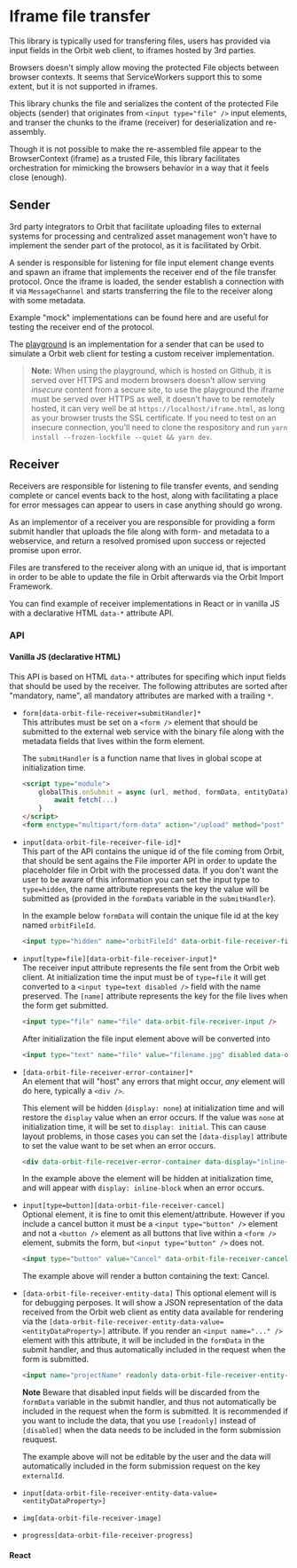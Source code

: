 # Iframe file transfer

This library is typically used for transfering files, users has provided via input fields in the Orbit web client, to iframes hosted by 3rd parties.

Browsers doesn't simply allow moving the protected File objects between browser contexts. It seems that ServiceWorkers support this to some extent, but it is not supported in iframes.

This library chunks the file and serializes the content of the protected File objects (sender) that originates from `<input type="file" />` input elements, and transer the chunks to the iframe (receiver) for deserialization and re-assembly.

Though it is not possible to make the re-assembled file appear to the BrowserContext (iframe) as a trusted File, this library facilitates orchestration for mimicking the browsers behavior in a way that it feels close (enough).

## Sender

3rd party integrators to Orbit that facilitate uploading files to external systems for processing and centralized asset management won't have to implement the sender part of the protocol, as it is facilitated by Orbit.

A sender is responsible for listening for file input element change events and spawn an iframe that implements the receiver end of the file transfer protocol. Once the iframe is loaded, the sender establish a connection with it via `MessageChannel` and starts transferring the file to the receiver along with some metadata.

Example "mock" implementations can be found here and are useful for testing the receiver end of the protocol.

The [playground](https://orbit-online.github.io/iframe-file-transfer/playground.html) is an implementation for a sender that can be used to simulate a Orbit web client for testing a custom receiver implementation.

> **Note:** When using the playground, which is hosted on Github, it is served over HTTPS and modern browsers doesn't allow serving _insecure_ content from a secure site, to use the playground the iframe must be served over HTTPS as well, it doesn't have to be remotely hosted, it can very well be at `https://localhost/iframe.html`, as long as your browser trusts the SSL certificate. If you need to test on an insecure connection, you'll need to clone the respository and run `yarn install --frozen-lockfile --quiet && yarn dev`.

## Receiver

Receivers are responsible for listening to file transfer events, and sending complete or cancel events back to the host, along with facilitating a place for error messages can appear to users in case anything should go wrong.

As an implementor of a receiver you are responsible for providing a form submit handler that uploads the file along with form- and metadata to a webservice, and return a resolved promised upon success or rejected promise upon error.

Files are transfered to the receiver along with an unique id, that is important in order to be able to update the file in Orbit afterwards via the Orbit Import Framework.

You can find example of receiver implementations in React or in vanilla JS with a declarative HTML `data-*` attribute API.

### API

#### Vanilla JS (declarative HTML)

This API is based on HTML `data-*` attributes for specifing which input fields that should be used by the receiver. The following attributes are sorted after "mandatory, name", all mandatory attributes are marked with a trailing `*`.

-   `form[data-orbit-file-receiver=submitHandler]*`  
     This attributes must be set on a `<form />` element that should be submitted to the external web service with the binary file along with the metadata fields that lives within the form element.

    The `submitHandler` is a function name that lives in global scope at initialization time.

    ```html
    <script type="module">
    	globalThis.onSubmit = async (url, method, formData, entityData) => {
    		await fetch(...)
    	}
    </script>
    <form enctype="multipart/form-data" action="/upload" method="post" data-orbit-file-receiver="onSubmit">...</form>
    ```

-   `input[data-orbit-file-receiver-file-id]*`  
    This part of the API contains the unique id of the file coming from Orbit, that should be sent agains the File importer API in order to update the placeholder file in Orbit with the processed data. If you don't want the user to be aware of this information you can set the input type to `type=hidden`, the name attribute represents the key the value will be submitted as (provided in the `formData` variable in the `submitHandler`).

    In the example below `formData` will contain the unique file id at the key named `orbitFileId`.

    ```html
    <input type="hidden" name="orbitFileId" data-orbit-file-receiver-file-id />
    ```

-   `input[type=file][data-orbit-file-receiver-input]*`  
    The receiver input attribute represents the file sent from the Orbit web client.
    At initialization time the input must be of `type=file` it will get converted to a `<input type=text disabled />` field with the name preserved. The `[name]` attribute represents the key for the file lives when the form get submitted.

    ```html
    <input type="file" name="file" data-orbit-file-receiver-input />
    ```

    After initialization the file input element above will be converted into

    ```html
    <input type="text" name="file" value="filename.jpg" disabled data-orbit-file-receiver-input />
    ```

-   `[data-orbit-file-receiver-error-container]*`  
    An element that will "host" any errors that might occur, _any_ element will do here, typically a `<div />`.

    This element will be hidden (`display: none`) at initialization time and will restore the `display` value when an error occurs. If the value was `none` at initialization time, it will be set to `display: initial`. This can cause layout problems, in those cases you can set the `[data-display]` attribute to set the value want to be set when an error occurs.

    ```html
    <div data-orbit-file-receiver-error-container data-display="inline-block"></div>
    ```

    In the example above the element will be hidden at initialization time, and will appear with `display: inline-block` when an error occurs.

-   `input[type=button][data-orbit-file-receiver-cancel]`  
    Optional element, it is fine to omit this element/attribute. However if you include a cancel button it must be a `<input type="button" />` element and not a `<button />` element as all buttons that live within a `<form />` element, submits the form, but `<input type="button" />` does not.

    ```html
    <input type="button" value="Cancel" data-orbit-file-receiver-cancel />
    ```

    The example above will render a button containing the text: Cancel.

-   `[data-orbit-file-receiver-entity-data]`
    This optional element will is for debugging perposes. It will show a JSON representation of the data received from the Orbit web client as entity data available for rendering via the `[data-orbit-file-receiver-entity-data-value=<entityDataProperty>]` attribute.
    If you render an `<input name="..." />` element with this attribute, it will be included in the `formData` in the submit handler, and thus automatically included in the request when the form is submitted.

    ```html
    <input name="projectName" readonly data-orbit-file-receiver-entity-data-value="externalId" />
    ```

    **Note** Beware that disabled input fields will be discarded from the `formData` variable in the submit handler, and thus not automatically be included in the request when the form is submitted. It is recommended if you want to include the data, that you use `[readonly]` instead of `[disabled]` when the data needs to be included in the form submission reuquest.

    The example above will not be editable by the user and the data will automatically included in the form submission request on the key `externalId`.

-   `input[data-orbit-file-receiver-entity-data-value=<entityDataProperty>]`

-   `img[data-orbit-file-receiver-image]`

-   `progress[data-orbit-file-receiver-progress]`

#### React
